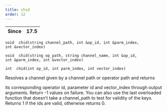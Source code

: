 ```yaml
---
title: chid
order: 12
---
```

| Since | 17.5 |
| --- | --- |

`void  chid(string channel_path, int &op_id, int &parm_index, int &vector_index)`

`void  chid(string op_path, string channel_name, int &op_id, int &parm_index, int &vector_index)`

`int  chid(int op_id, int parm_index, int vector_index)`

Resolves a channel given by a channel path or operator path and returns

its corresponding operator id, parameter id and vector_index through output
arguments. Return -1 values on failure. You can also use the last overloaded
function that doesn’t take a channel_path to test for validity of the keys.
Returns 1 if the ids are valid, otherwise returns 0.
